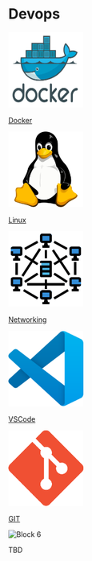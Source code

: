 # Devops
<div class="grid-container">
        <div class="grid-item">
        <a href="docker">
            <img src="images/docker.png" width="150" height="150">
            <p>Docker</p>
             </a>
        </div>
    <div class="grid-item">
        <a href="linux">
        <img src="images/linux.png" width="150" height="150">
        <p>Linux</p>
        </a>
    </div>
    <div class="grid-item">
        <a href="networking">
        <img src="images/networking.png" width="150" height="150">
        <p>Networking</p>
        </a>
    </div>
    <div class="grid-item">
        <a href="vscode">
        <img src="images/vscode.png"  width="150" height="150">
        <p>VSCode</p>
        </a>
    </div>
    <div class="grid-item">
    <a href="git">
        <img src="images/git.png" width="150" height="150">
        <p>GIT</p>
        </a>
    </div>
    <div class="grid-item">
        <img src="images/block6.png" alt="Block 6">
        <p>TBD</p>
    </div>
</div>